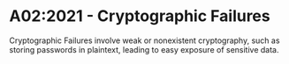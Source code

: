 # A02:2021 - Cryptographic Failures

Cryptographic Failures involve weak or nonexistent cryptography, such as storing passwords in plaintext, leading to easy exposure of sensitive data.

